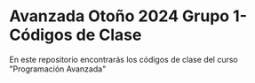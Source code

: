 # Avanzada Otoño 2024 Grupo 1- Códigos de Clase

En este repositorio encontrarás los códigos de clase del curso "Programación Avanzada"
